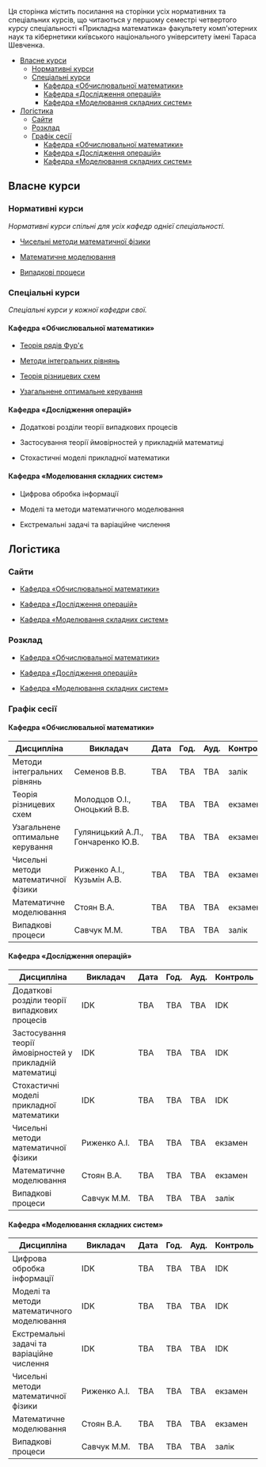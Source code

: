 Ця сторінка містить посилання на сторінки усіх нормативних та спеціальних курсів, що читаються у першому семестрі четвертого курсу спеціальності &laquo;Прикладна математика&raquo; факультету комп'ютерних наук та кібернетики київського національного університету імені Тараса Шевченка.

<!-- MarkdownTOC -->

- [Власне курси](#%D0%92%D0%BB%D0%B0%D1%81%D0%BD%D0%B5-%D0%BA%D1%83%D1%80%D1%81%D0%B8)
	- [Нормативні курси](#%D0%9D%D0%BE%D1%80%D0%BC%D0%B0%D1%82%D0%B8%D0%B2%D0%BD%D1%96-%D0%BA%D1%83%D1%80%D1%81%D0%B8)
	- [Спеціальні курси](#%D0%A1%D0%BF%D0%B5%D1%86%D1%96%D0%B0%D0%BB%D1%8C%D0%BD%D1%96-%D0%BA%D1%83%D1%80%D1%81%D0%B8)
		- [Кафедра &laquo;Обчислювальної математики&raquo;](#%D0%9A%D0%B0%D1%84%D0%B5%D0%B4%D1%80%D0%B0-laquo%D0%9E%D0%B1%D1%87%D0%B8%D1%81%D0%BB%D1%8E%D0%B2%D0%B0%D0%BB%D1%8C%D0%BD%D0%BE%D1%97-%D0%BC%D0%B0%D1%82%D0%B5%D0%BC%D0%B0%D1%82%D0%B8%D0%BA%D0%B8raquo)
		- [Кафедра &laquo;Дослідження операцій&raquo;](#%D0%9A%D0%B0%D1%84%D0%B5%D0%B4%D1%80%D0%B0-laquo%D0%94%D0%BE%D1%81%D0%BB%D1%96%D0%B4%D0%B6%D0%B5%D0%BD%D0%BD%D1%8F-%D0%BE%D0%BF%D0%B5%D1%80%D0%B0%D1%86%D1%96%D0%B9raquo)
		- [Кафедра &laquo;Моделювання складних систем&raquo;](#%D0%9A%D0%B0%D1%84%D0%B5%D0%B4%D1%80%D0%B0-laquo%D0%9C%D0%BE%D0%B4%D0%B5%D0%BB%D1%8E%D0%B2%D0%B0%D0%BD%D0%BD%D1%8F-%D1%81%D0%BA%D0%BB%D0%B0%D0%B4%D0%BD%D0%B8%D1%85-%D1%81%D0%B8%D1%81%D1%82%D0%B5%D0%BCraquo)
- [Логістика](#%D0%9B%D0%BE%D0%B3%D1%96%D1%81%D1%82%D0%B8%D0%BA%D0%B0)
	- [Сайти](#%D0%A1%D0%B0%D0%B9%D1%82%D0%B8)
	- [Розклад](#%D0%A0%D0%BE%D0%B7%D0%BA%D0%BB%D0%B0%D0%B4)
	- [Графік сесії](#%D0%93%D1%80%D0%B0%D1%84%D1%96%D0%BA-%D1%81%D0%B5%D1%81%D1%96%D1%97)
		- [Кафедра &laquo;Обчислювальної математики&raquo;](#%D0%9A%D0%B0%D1%84%D0%B5%D0%B4%D1%80%D0%B0-laquo%D0%9E%D0%B1%D1%87%D0%B8%D1%81%D0%BB%D1%8E%D0%B2%D0%B0%D0%BB%D1%8C%D0%BD%D0%BE%D1%97-%D0%BC%D0%B0%D1%82%D0%B5%D0%BC%D0%B0%D1%82%D0%B8%D0%BA%D0%B8raquo-1)
		- [Кафедра &laquo;Дослідження операцій&raquo;](#%D0%9A%D0%B0%D1%84%D0%B5%D0%B4%D1%80%D0%B0-laquo%D0%94%D0%BE%D1%81%D0%BB%D1%96%D0%B4%D0%B6%D0%B5%D0%BD%D0%BD%D1%8F-%D0%BE%D0%BF%D0%B5%D1%80%D0%B0%D1%86%D1%96%D0%B9raquo-1)
		- [Кафедра &laquo;Моделювання складних систем&raquo;](#%D0%9A%D0%B0%D1%84%D0%B5%D0%B4%D1%80%D0%B0-laquo%D0%9C%D0%BE%D0%B4%D0%B5%D0%BB%D1%8E%D0%B2%D0%B0%D0%BD%D0%BD%D1%8F-%D1%81%D0%BA%D0%BB%D0%B0%D0%B4%D0%BD%D0%B8%D1%85-%D1%81%D0%B8%D1%81%D1%82%D0%B5%D0%BCraquo-1)

<!-- /MarkdownTOC -->


<a id="%D0%92%D0%BB%D0%B0%D1%81%D0%BD%D0%B5-%D0%BA%D1%83%D1%80%D1%81%D0%B8"></a>
## Власне курси

<a id="%D0%9D%D0%BE%D1%80%D0%BC%D0%B0%D1%82%D0%B8%D0%B2%D0%BD%D1%96-%D0%BA%D1%83%D1%80%D1%81%D0%B8"></a>
### Нормативні курси

_Нормативні курси спільні для усіх кафедр однієї спеціальності._

- [Чисельні методи математичної фізики](/c4s1/nm-mph/)

- [Математичне моделювання](/c4s1/math-mod/)

- [Випадкові процеси](/c4s1/stoch-proc/)

<a id="%D0%A1%D0%BF%D0%B5%D1%86%D1%96%D0%B0%D0%BB%D1%8C%D0%BD%D1%96-%D0%BA%D1%83%D1%80%D1%81%D0%B8"></a>
### Спеціальні курси

_Спеціальні курси у кожної кафедри свої._

<a id="%D0%9A%D0%B0%D1%84%D0%B5%D0%B4%D1%80%D0%B0-laquo%D0%9E%D0%B1%D1%87%D0%B8%D1%81%D0%BB%D1%8E%D0%B2%D0%B0%D0%BB%D1%8C%D0%BD%D0%BE%D1%97-%D0%BC%D0%B0%D1%82%D0%B5%D0%BC%D0%B0%D1%82%D0%B8%D0%BA%D0%B8raquo"></a>
#### Кафедра &laquo;Обчислювальної математики&raquo;

- [Теорія рядів Фур'є](/c4s1/four-ser/)

- [Методи інтегральних рівнянь](/c4s1/conv-opt/)

- [Теорія різницевих схем](/c4s1/diff-sch-th/)

- [Узагальнене оптимальне керування](/c4s1/gen-opt-control/)

<a id="%D0%9A%D0%B0%D1%84%D0%B5%D0%B4%D1%80%D0%B0-laquo%D0%94%D0%BE%D1%81%D0%BB%D1%96%D0%B4%D0%B6%D0%B5%D0%BD%D0%BD%D1%8F-%D0%BE%D0%BF%D0%B5%D1%80%D0%B0%D1%86%D1%96%D0%B9raquo"></a>
#### Кафедра &laquo;Дослідження операцій&raquo;

- Додаткові розділи теорії випадкових процесів

- Застосування теорії ймовірностей у прикладній математиці

- Стохастичні моделі прикладної математики

<a id="%D0%9A%D0%B0%D1%84%D0%B5%D0%B4%D1%80%D0%B0-laquo%D0%9C%D0%BE%D0%B4%D0%B5%D0%BB%D1%8E%D0%B2%D0%B0%D0%BD%D0%BD%D1%8F-%D1%81%D0%BA%D0%BB%D0%B0%D0%B4%D0%BD%D0%B8%D1%85-%D1%81%D0%B8%D1%81%D1%82%D0%B5%D0%BCraquo"></a>
#### Кафедра &laquo;Моделювання складних систем&raquo;

- Цифрова обробка інформації

- Моделі та методи математичного моделювання

- Екстремальні задачі та варіаційне числення

<a id="%D0%9B%D0%BE%D0%B3%D1%96%D1%81%D1%82%D0%B8%D0%BA%D0%B0"></a>
## Логістика

<a id="%D0%A1%D0%B0%D0%B9%D1%82%D0%B8"></a>
### Сайти

- [Кафедра &laquo;Обчислювальної математики&raquo;](http://om.univ.kiev.ua/ua/)

- [Кафедра &laquo;Дослідження операцій&raquo;](http://do.unicyb.kiev.ua/)

- [Кафедра &laquo;Моделювання складних систем&raquo;](http://mss.unicyb.kiev.ua/)

<a id="%D0%A0%D0%BE%D0%B7%D0%BA%D0%BB%D0%B0%D0%B4"></a>
### Розклад

- [Кафедра &laquo;Обчислювальної математики&raquo;](https://mytimetable.live/schedule/OM-4)

- [Кафедра &laquo;Дослідження операцій&raquo;](https://mytimetable.live/schedule/DO-4)

- [Кафедра &laquo;Моделювання складних систем&raquo;](https://mytimetable.live/schedule/MSS-4)

<a id="%D0%93%D1%80%D0%B0%D1%84%D1%96%D0%BA-%D1%81%D0%B5%D1%81%D1%96%D1%97"></a>
### Графік сесії

<a id="%D0%9A%D0%B0%D1%84%D0%B5%D0%B4%D1%80%D0%B0-laquo%D0%9E%D0%B1%D1%87%D0%B8%D1%81%D0%BB%D1%8E%D0%B2%D0%B0%D0%BB%D1%8C%D0%BD%D0%BE%D1%97-%D0%BC%D0%B0%D1%82%D0%B5%D0%BC%D0%B0%D1%82%D0%B8%D0%BA%D0%B8raquo-1"></a>
#### Кафедра &laquo;Обчислювальної математики&raquo;

Дисципліна | Викладач | Дата | Год. | Ауд. | Контроль
---------- | -------- | ---- | ---- | ---- | --------
Методи інтегральних рівнянь | Семенов&nbsp;В.В. | TBA | TBA | TBA | залік
Теорія різницевих схем | Молодцов&nbsp;О.І., Оноцький&nbsp;В.В. | TBA | TBA | TBA | екзамен
Узагальнене оптимальне керування | Гуляницький&nbsp;А.Л., Гончаренко&nbsp;Ю.В. | TBA | TBA | TBA | екзамен
Чисельні методи математичної фізики | Риженко&nbsp;А.І., Кузьмін&nbsp;А.В. | TBA | TBA | TBA | екзамен
Математичне моделювання | Стоян&nbsp;В.А. | TBA | TBA | TBA | екзамен
Випадкові процеси | Савчук&nbsp;М.М. | TBA | TBA | TBA | залік

<a id="%D0%9A%D0%B0%D1%84%D0%B5%D0%B4%D1%80%D0%B0-laquo%D0%94%D0%BE%D1%81%D0%BB%D1%96%D0%B4%D0%B6%D0%B5%D0%BD%D0%BD%D1%8F-%D0%BE%D0%BF%D0%B5%D1%80%D0%B0%D1%86%D1%96%D0%B9raquo-1"></a>
#### Кафедра &laquo;Дослідження операцій&raquo;

Дисципліна | Викладач | Дата | Год. | Ауд. | Контроль
---------- | -------- | ---- | ---- | ---- | --------
Додаткові розділи теорії випадкових процесів | IDK | TBA | TBA | TBA | IDK
Застосування теорії ймовірностей у прикладній математиці | IDK | TBA | TBA | TBA | IDK
Стохастичні моделі прикладної математики | IDK | TBA | TBA | TBA | IDK
Чисельні методи математичної фізики | Риженко&nbsp;А.І. | TBA | TBA | TBA | екзамен
Математичне моделювання | Стоян&nbsp;В.А. | TBA | TBA | TBA | екзамен
Випадкові процеси | Савчук&nbsp;М.М. | TBA | TBA | TBA | залік

<a id="%D0%9A%D0%B0%D1%84%D0%B5%D0%B4%D1%80%D0%B0-laquo%D0%9C%D0%BE%D0%B4%D0%B5%D0%BB%D1%8E%D0%B2%D0%B0%D0%BD%D0%BD%D1%8F-%D1%81%D0%BA%D0%BB%D0%B0%D0%B4%D0%BD%D0%B8%D1%85-%D1%81%D0%B8%D1%81%D1%82%D0%B5%D0%BCraquo-1"></a>
#### Кафедра &laquo;Моделювання складних систем&raquo;

Дисципліна | Викладач | Дата | Год. | Ауд. | Контроль
---------- | -------- | ---- | ---- | ---- | --------
Цифрова обробка інформації | IDK | TBA | TBA | TBA | IDK
Моделі та методи математичного моделювання | IDK | TBA | TBA | TBA | IDK
Екстремальні задачі та варіаційне числення | IDK | TBA | TBA | TBA | IDK
Чисельні методи математичної фізики | Риженко&nbsp;А.І. | TBA | TBA | TBA | екзамен
Математичне моделювання | Стоян&nbsp;В.А. | TBA | TBA | TBA | екзамен
Випадкові процеси | Савчук&nbsp;М.М. | TBA | TBA | TBA | залік
